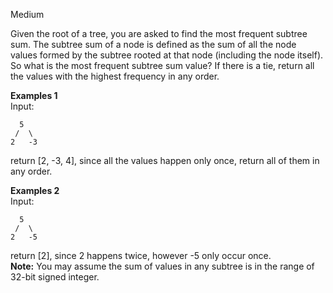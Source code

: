 Medium

Given the root of a tree, you are asked to find the most frequent subtree sum. The subtree sum of a node is defined as the sum of all the node values formed by the subtree rooted at that node (including the node itself). So what is the most frequent subtree sum value? If there is a tie, return all the values with the highest frequency in any order.

**Examples 1**  
Input:
```
  5
 /  \
2   -3
```
return [2, -3, 4], since all the values happen only once, return all of them in any order.

**Examples 2**  
Input:
```
  5
 /  \
2   -5
```
return [2], since 2 happens twice, however -5 only occur once.  
**Note:** You may assume the sum of values in any subtree is in the range of 32-bit signed integer.
